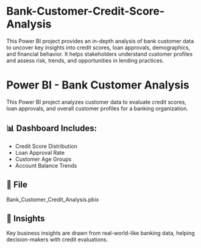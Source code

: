 # Bank-Customer-Credit-Score-Analysis
This Power BI project provides an in-depth analysis of bank customer data to uncover key insights into credit scores, loan approvals, demographics, and financial behavior. It helps stakeholders understand customer profiles and assess risk, trends, and opportunities in lending practices.

# Power BI - Bank Customer Analysis

This Power BI project analyzes customer data to evaluate credit scores, loan approvals, and overall customer profiles for a banking organization.

## 📊 Dashboard Includes:
- Credit Score Distribution
- Loan Approval Rate
- Customer Age Groups
- Account Balance Trends

## 📁 File
Bank_Customer_Credit_Analysis.pbix

## 🧠 Insights
Key business insights are drawn from real-world-like banking data, helping decision-makers with credit evaluations.

